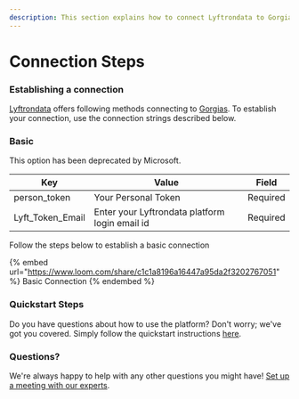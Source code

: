 ```yaml
---
description: This section explains how to connect Lyftrondata to Gorgias.
---
```


# Connection Steps

### Establishing a connection

[Lyftrondata](https://www.lyftrondata.com) offers following methods connecting to [Gorgias](https://www.lyftrondata.com/integration/sales-analytics/gorgias/). To establish your connection, use the connection strings described below.

### Basic

This option has been deprecated by Microsoft.

| Key                | Value                                          | Field    |
| ------------------ | ---------------------------------------------- | -------- |
| person\_token      | Your Personal Token                            | Required |
| Lyft\_Token\_Email | Enter your Lyftrondata platform login email id | Required |

Follow the steps below to establish a basic connection

{% embed url="https://www.loom.com/share/c1c1a8196a16447a95da2f3202767051" %}
Basic Connection
{% endembed %}

### Quickstart Steps

Do you have questions about how to use the platform? Don't worry; we've got you covered. Simply follow the quickstart instructions [here](README.md).

### Questions? <a href="#questions" id="questions"></a>

We're always happy to help with any other questions you might have! [Set up a meeting with our experts](https://www.lyftrondata.com/book-a-meeting/).
